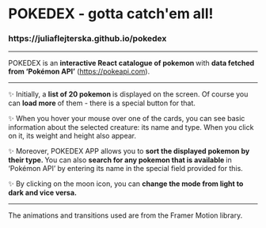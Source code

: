 <h1>  POKEDEX - gotta catch'em all!  </h1>

<h3> https://juliaflejterska.github.io/pokedex </h3>

---

POKEDEX is an <b> interactive React catalogue of pokemon </b> with <b> data fetched from ‘Pokémon API’</b>  (https://pokeapi.com).

---

✨ Initially, a <b> list of 20 pokemon </b> is displayed on the screen. Of course you can <b> load more </b> of them - there is a special button for that.

✨ When you hover your mouse over one of the cards, you can see basic information about the selected creature: its name and type. When you click on it, its weight and height also appear.

✨ Moreover, POKEDEX APP allows you to <b> sort the displayed pokemon by their type. </b> You can also <b> search for any pokemon that is available </b> in ‘Pokémon API’ by entering its name in the special field provided for this.

✨ By clicking on the moon icon, you can <b> change the mode from light to dark and vice versa. </b>

---

The animations and transitions used are from the Framer Motion library.
